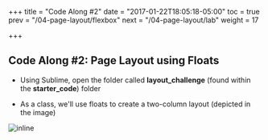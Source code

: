 +++
title = "Code Along #2"
date = "2017-01-22T18:05:18-05:00"
toc = true
prev = "/04-page-layout/flexbox"
next = "/04-page-layout/lab"
weight = 17

+++

## Code Along #2: Page Layout using Floats

- Using Sublime, open the folder called **layout_challenge** (found within the **starter_code**) folder

- As a class, we'll use floats to create a two-column layout (depicted in the image)


![inline](/images/04/two_column_layout.png)
